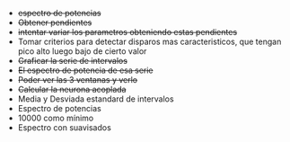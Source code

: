 * ~~espectro de potencias~~
* ~~Obtener pendientes~~
* ~~intentar variar los parametros obteniendo estas pendientes~~
* Tomar criterios para detectar disparos mas caracteristicos, que tengan pico alto luego bajo de cierto valor
* ~~Graficar la serie de intervalos~~
* ~~El espectro de potencia de esa serie~~
* ~~Poder ver las 3 ventanas y verlo~~
* ~~Calcular la neurona acoplada~~
*  Media y Desviada estandard de intervalos
*  Espectro de potencias
*  10000 como mínimo
*  Espectro con suavisados